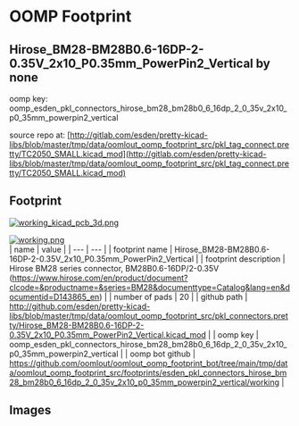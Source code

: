 # OOMP Footprint  
## Hirose_BM28-BM28B0.6-16DP-2-0.35V_2x10_P0.35mm_PowerPin2_Vertical  by none  
  
oomp key: oomp_esden_pkl_connectors_hirose_bm28_bm28b0_6_16dp_2_0_35v_2x10_p0_35mm_powerpin2_vertical  
  
source repo at: [http://gitlab.com/esden/pretty-kicad-libs/blob/master/tmp/data/oomlout_oomp_footprint_src/pkl_tag_connect.pretty/TC2050_SMALL.kicad_mod](http://gitlab.com/esden/pretty-kicad-libs/blob/master/tmp/data/oomlout_oomp_footprint_src/pkl_tag_connect.pretty/TC2050_SMALL.kicad_mod)  
## Footprint  
  
[![working_kicad_pcb_3d.png](working_kicad_pcb_3d_600.png)](working_kicad_pcb_3d.png)  
  
[![working.png](working_600.png)](working.png)  
| name | value | 
| --- | --- | 
| footprint name | Hirose_BM28-BM28B0.6-16DP-2-0.35V_2x10_P0.35mm_PowerPin2_Vertical | 
| footprint description | Hirose BM28 series connector, BM28B0.6-16DP/2-0.35V (https://www.hirose.com/en/product/document?clcode=&productname=&series=BM28&documenttype=Catalog&lang=en&documentid=D143865_en) | 
| number of pads | 20 | 
| github path | http://github.com/esden/pretty-kicad-libs/blob/master/tmp/data/oomlout_oomp_footprint_src/pkl_connectors.pretty/Hirose_BM28-BM28B0.6-16DP-2-0.35V_2x10_P0.35mm_PowerPin2_Vertical.kicad_mod | 
| oomp key | oomp_esden_pkl_connectors_hirose_bm28_bm28b0_6_16dp_2_0_35v_2x10_p0_35mm_powerpin2_vertical | 
| oomp bot github | https://github.com/oomlout/oomlout_oomp_footprint_bot/tree/main/tmp/data/oomlout_oomp_footprint_src/footprints/esden_pkl_connectors_hirose_bm28_bm28b0_6_16dp_2_0_35v_2x10_p0_35mm_powerpin2_vertical/working | 
## Images  
